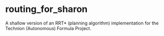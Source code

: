 # routing_for_sharon

A shallow version of an RRT* (planning algorithm) implementation for the Technion (Autonomous) Formula Project.

